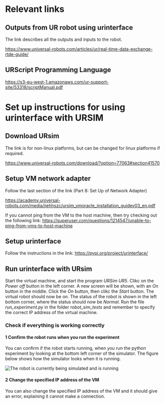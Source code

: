 
# Relevant links
## Outputs from UR robot using urinterface

The link describes all the outputs and inputs to the robot.

https://www.universal-robots.com/articles/ur/real-time-data-exchange-rtde-guide/

## URScript Programming Language

https://s3-eu-west-1.amazonaws.com/ur-support-site/53318/scriptManual.pdf

# Set up instructions for using urinterface with URSIM
## Download URsim 

The link is for non-linux platforms, but can be changed for linux platforms if required.

https://www.universal-robots.com/download/?option=77063#section41570


## Setup VM network adapter

Follow the last section of the link (Part 8: Set Up of Network Adapter)

https://academy.universal-robots.com/media/jiehhszc/ursim_vmoracle_installation_guidev03_en.pdf


If you cannot ping from the VM to the host machine, then try checking out the following link:
https://superuser.com/questions/1214547/unable-to-ping-from-vms-to-host-machine


## Setup urinterface

Follow the instructions in the link:
https://pypi.org/project/urinterface/


## Run urinterface with URsim

Start the virtual machine, and start the program _URSim UR5_. Clikc on the _Power off_ button in the left corner. A new screen will be shown, with an _On_ button in the middle. Click the _On_ button, then clikc the _Start_ button. The virtual robot should now be on. The status of the robot is shown in the left bottom corner, where the status should now be _Normal_.
Run the file _run_experiment.py_ in the folder _robot_sim_tests_ and remember to specify the correct IP address of the virtual machine.

### Check if everything is working correctly

#### 1 Confirm the robot runs when you run the experiment

You can confirm if the robot starts running, when you run the python experiment by looking at the bottom left corner of the simulator. The figure below shows how the simulator looks when it is running.

<img src="assets/sim_running.png"
     alt="The robot is currently being simulated and is running"/>



#### 2 Change the specified IP address of the VM

You can also change the specified IP address of the VM and it should give an error, explaining it cannot make a connection.